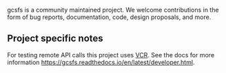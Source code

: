 gcsfs is a community maintained project. We welcome contributions in the form of bug reports, documentation, code, design proposals, and more.

## Project specific notes

For testing remote API calls this project uses [VCR](https://vcrpy.readthedocs.io/en/latest/). See the docs for more information https://gcsfs.readthedocs.io/en/latest/developer.html.
